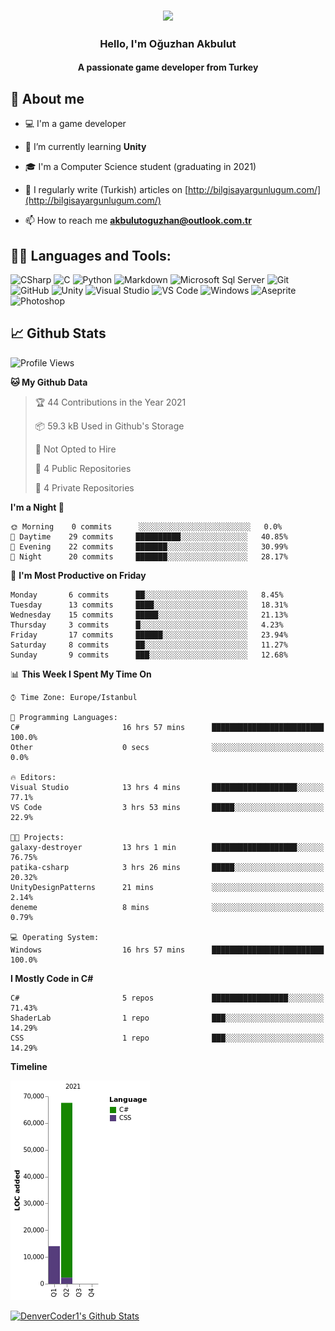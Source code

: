 <h3 align="center"><img width="30%" src="https://i.ibb.co/X8Kzg5W/playing-music-bro.png"></h3>

<h3 align="center">Hello, I'm Oğuzhan Akbulut</h3>
<h4 align="center">A passionate game developer from Turkey</h3>

## 📖 About me

- :computer: I'm a game developer

- 🌱 I’m currently learning **Unity**

- 🎓 I'm a Computer Science student (graduating in 2021)

- 📝 I regularly write (Turkish) articles on [http://bilgisayargunlugum.com/](http://bilgisayargunlugum.com/)

- 📫 How to reach me **akbulutoguzhan@outlook.com.tr**


## 👨‍💻 Languages and Tools:

![CSharp](https://img.shields.io/badge/-C%20Sharp-239120?logo=C-sharp&style=flat-square)
![C](http://img.shields.io/badge/-C-A8B9CC?style=flat-square&logo=c&logoColor=ffffff)
![Python](http://img.shields.io/badge/-Python-3776AB?style=flat-square&logo=python&logoColor=ffffff)
![Markdown](https://img.shields.io/badge/-Markdown-000000?style=flat-square&logo=markdown)
![Microsoft Sql Server](https://img.shields.io/badge/-Sql%20Server-CC2927?style=flat-square&logo=microsoft-sql-server&logoColor=ffffff)
![Git](https://img.shields.io/badge/-Git-%23F05032?style=flat-square&logo=git&logoColor=%23ffffff)
![GitHub](https://img.shields.io/badge/-GitHub-181717?style=flat-square&logo=github)
![Unity](https://img.shields.io/badge/-Unity-000000?logo=Unity&style=flat-square)
![Visual Studio](https://img.shields.io/badge/-Visual%20Studio-5C2D91?logo=Visual-Studio&style=flat-square)
![VS Code](http://img.shields.io/badge/-VS%20Code-007ACC?style=flat-square&logo=visual-studio-code&logoColor=ffffff)
![Windows](http://img.shields.io/badge/-Windows-0078D6?style=flat-square&logo=windows&logoColor=ffffff)
![Aseprite](https://img.shields.io/badge/-Aseprite-7D929E?logo=Aseprite&style=flat-square&logoColor=ffffff)
![Photoshop](https://img.shields.io/badge/-Photoshop-31A8FF?logo=Adobe-Photoshop&style=flat-square&logoColor=ffffff)

## 📈 Github Stats

<!--START_SECTION:waka-->
![Profile Views](http://img.shields.io/badge/Profile%20Views-0-blue)

**🐱 My Github Data** 

> 🏆 44 Contributions in the Year 2021
 > 
> 📦 59.3 kB Used in Github's Storage 
 > 
> 🚫 Not Opted to Hire
 > 
> 📜 4 Public Repositories 
 > 
> 🔑 4 Private Repositories  
 > 
**I'm a Night 🦉** 

```text
🌞 Morning    0 commits      ░░░░░░░░░░░░░░░░░░░░░░░░░   0.0% 
🌆 Daytime    29 commits     ██████████░░░░░░░░░░░░░░░   40.85% 
🌃 Evening    22 commits     ███████░░░░░░░░░░░░░░░░░░   30.99% 
🌙 Night      20 commits     ███████░░░░░░░░░░░░░░░░░░   28.17%

```
📅 **I'm Most Productive on Friday** 

```text
Monday       6 commits      ██░░░░░░░░░░░░░░░░░░░░░░░   8.45% 
Tuesday      13 commits     ████░░░░░░░░░░░░░░░░░░░░░   18.31% 
Wednesday    15 commits     █████░░░░░░░░░░░░░░░░░░░░   21.13% 
Thursday     3 commits      █░░░░░░░░░░░░░░░░░░░░░░░░   4.23% 
Friday       17 commits     ██████░░░░░░░░░░░░░░░░░░░   23.94% 
Saturday     8 commits      ██░░░░░░░░░░░░░░░░░░░░░░░   11.27% 
Sunday       9 commits      ███░░░░░░░░░░░░░░░░░░░░░░   12.68%

```


📊 **This Week I Spent My Time On** 

```text
⌚︎ Time Zone: Europe/Istanbul

💬 Programming Languages: 
C#                       16 hrs 57 mins      █████████████████████████   100.0% 
Other                    0 secs              ░░░░░░░░░░░░░░░░░░░░░░░░░   0.0%

🔥 Editors: 
Visual Studio            13 hrs 4 mins       ███████████████████░░░░░░   77.1% 
VS Code                  3 hrs 53 mins       █████░░░░░░░░░░░░░░░░░░░░   22.9%

🐱‍💻 Projects: 
galaxy-destroyer         13 hrs 1 min        ███████████████████░░░░░░   76.75% 
patika-csharp            3 hrs 26 mins       █████░░░░░░░░░░░░░░░░░░░░   20.32% 
UnityDesignPatterns      21 mins             ░░░░░░░░░░░░░░░░░░░░░░░░░   2.14% 
deneme                   8 mins              ░░░░░░░░░░░░░░░░░░░░░░░░░   0.79%

💻 Operating System: 
Windows                  16 hrs 57 mins      █████████████████████████   100.0%

```

**I Mostly Code in C#** 

```text
C#                       5 repos             █████████████████░░░░░░░░   71.43% 
ShaderLab                1 repo              ███░░░░░░░░░░░░░░░░░░░░░░   14.29% 
CSS                      1 repo              ███░░░░░░░░░░░░░░░░░░░░░░   14.29%

```


**Timeline**

![Chart not found](https://raw.githubusercontent.com/akbulutoguzhan/akbulutoguzhan/main/charts/bar_graph.png) 


<!--END_SECTION:waka-->

<!-- https://github.com/anuraghazra/github-readme-stats -->
<a href="https://github.com/anuraghazra/github-readme-stats"><img alt="DenverCoder1's Github Stats" src="https://github-readme-stats.vercel.app/api?username=akbulutoguzhan&show_icons=true&count_private=true&hide=" /></a>
<!--START_SECTION:activity-->

